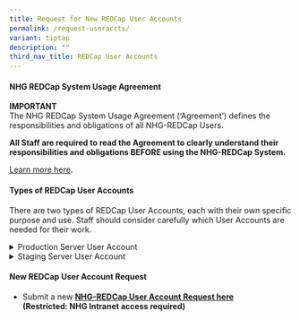 ```yaml
---
title: Request for New REDCap User Accounts
permalink: /request-useraccts/
variant: tiptap
description: ""
third_nav_title: REDCap User Accounts
---
```

<h4><strong>NHG REDCap System Usage Agreement</strong></h4>
<p><strong>IMPORTANT</strong>
<br>The NHG REDCap System Usage Agreement (‘Agreement’) defines the responsibilities
and obligations of all NHG-REDCap Users.</p>
<p><strong>All Staff are required to read the Agreement to clearly understand their responsibilities and obligations BEFORE using the NHG-REDCap System.</strong>
</p>
<p><a href="/redcap-use/" rel="noopener noreferrer nofollow" target="_blank">Learn more here</a>.</p>
<h4><strong>Types of REDCap User Accounts</strong></h4>
<p>There are two types of REDCap User Accounts, each with their own specific
purpose and use. Staff should consider carefully which User Accounts are
needed for their work.</p>
<div data-type="detailGroup" class="isomer-accordion isomer-accordion-white">
<details class="isomer-details">
<summary>Production Server User Account</summary>
<div data-type="detailsContent" class="isomer-details-content">
<p></p>
<div class="isomer-image-wrapper">
<img style="width: 50%;" height="auto" width="100%" alt="" src="/images/Content Images/rcProdserver.png">
</div>
<p>The REDCap Production Server is the regulated environment where the REDCap
Projects of approved research activities are hosted, and where research
data collection activities are conducted.</p>
<p></p>
<p>Users will need to have a Production Server User Account if they are involved
in the Study's data collection activities conducted in a REDCap Project.</p>
<p></p>
</div>
</details>
<details class="isomer-details">
<summary>Staging Server User Account</summary>
<div data-type="detailsContent" class="isomer-details-content">
<p></p>
<div class="isomer-image-wrapper">
<img style="width: 50%;" height="auto" width="100%" alt="" src="/images/Content Images/rcStagserver.png">
</div>
<p>The REDCap Staging Server is the sandbox environment intended for <strong>ONLY TESTING and LEARNING</strong> purposes.</p>
<p></p>
<p>While Users may freely create Projects on the Staging Server for testing
and learning purposes, they are <strong>PROHIBITED</strong> from collecting,
importing or entering any actual/real/live data on the Staging Server,&nbsp;including
for testing purposes.</p>
<p></p>
<p>All detected non-compliant activities will be reported to the relevant
NHG oversight committees.</p>
<p></p>
<p>Staging Server User Accounts are optional.</p>
<p></p>
</div>
</details>
</div>
<p></p>
<h4><strong>New REDCap User Account Request</strong></h4>
<ul data-tight="true" class="tight">
<li>
<p>Submit a new <strong><a href="https://redcap.nhg.com.sg/surveys/?s=FY8NDCDKWE" rel="noopener noreferrer nofollow" target="_blank">NHG-REDCap User Account Request here</a></strong> 
<br><strong>(Restricted: NHG Intranet access required)</strong>
</p>
</li>
</ul>
<p></p>